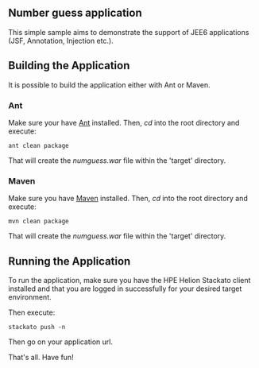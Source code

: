 Number guess application
------------------------

This simple sample aims to demonstrate the support of JEE6 applications (JSF, Annotation, Injection etc.).

Building the Application
------------------------

It is possible to build the application either with Ant or Maven.

### Ant

Make sure your have [Ant](http://ant.apache.org/ "Ant") installed.
Then, *cd* into the root directory and execute:

	ant clean package
	
That will create the *numguess.war* file within the 'target' directory.

### Maven

Make sure you have [Maven](http://maven.apache.org/ "Maven") installed.
Then, *cd* into the root directory and execute:

	mvn clean package

That will create the *numguess.war* file within the 'target' directory.

Running the Application
-----------------------

To run the application, make sure you have the HPE Helion Stackato client installed and that you are logged in successfully for your desired target environment.

Then execute:

	stackato push -n

Then go on your application url.

That's all. Have fun!
